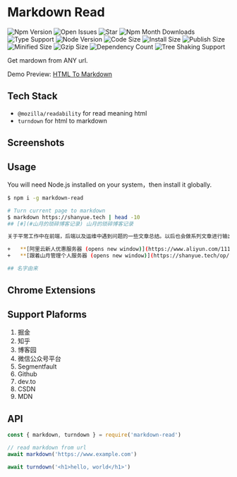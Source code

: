 # Markdown Read

![Npm Version](https://badgen.net/npm/v/markdown-read)
![Open Issues](https://badgen.net/github/open-issues/shfshanyue/markdown-read)
![Star](https://badgen.net/github/stars/shfshanyue/markdown-read)
![Npm Month Downloads](https://badgen.net/npm/dw/markdown-read)
![Type Support](https://badgen.net/npm/types/markdown-read)
![Node Version](https://badgen.net/npm/node/markdown-read)
![Code Size](https://img.shields.io/github/languages/code-size/shfshanyue/markdown-read)
![Install Size](https://badgen.net/packagephobia/install/markdown-read)
![Publish Size](https://badgen.net/packagephobia/publish/markdown-read)
![Minified Size](https://badgen.net/bundlephobia/min/markdown-read)
![Gzip Size](https://badgen.net/bundlephobia/minzip/markdown-read)
![Dependency Count](https://badgen.net/bundlephobia/dependency-count/markdown-read)
![Tree Shaking Support](https://badgen.net/bundlephobia/tree-shaking/markdown-read)

Get mardown from ANY url.

Demo Preview: [HTML To Markdown](https://devtool.tech/html-md)

## Tech Stack

+ `@mozilla/readability` for read meaning html
+ `turndown` for html to markdown

## Screenshots

## Usage

You will need Node.js installed on your system，then install it globally.

``` bash
$ npm i -g markdown-read

# Turn current page to markdown
$ markdown https://shanyue.tech | head -10
## [#](#山月的琐碎博客记录) 山月的琐碎博客记录

关于平常工作中在前端，后端以及运维中遇到问题的一些文章总结。以后也会做系列文章进行输出，如前端高级进阶系列，个人服务器指南系列。

+   **[阿里云新人优惠服务器 (opens new window)](https://www.aliyun.com/1111/pintuan-share?ptCode=MTY5MzQ0Mjc1MzQyODAwMHx8MTE0fDE%3D&userCode=4sm8juxu)**
+   **[跟着山月管理个人服务器 (opens new window)](https://shanyue.tech/op/)**

## 名字由来
```

## Chrome Extensions



## Support Plaforms

1. 掘金
1. 知乎
1. 博客园
1. 微信公众号平台
1. Segmentfault
1. Github
1. dev.to
1. CSDN
1. MDN

## API

``` js
const { markdown, turndown } = require('markdown-read')

// read markdown from url
await markdown('https://www.example.com')

await turndown('<h1>hello, world</h1>')
```
